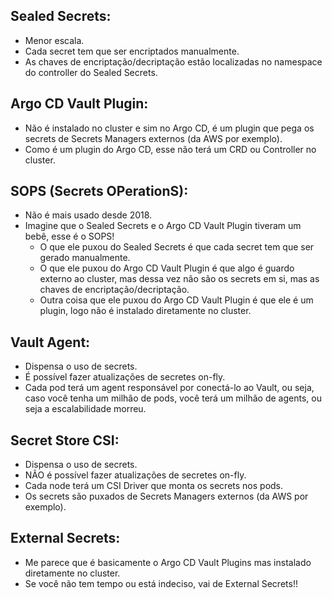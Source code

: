 ## Sealed Secrets:
  - Menor escala.
  - Cada secret tem que ser encriptados manualmente.
  - As chaves de encriptação/decriptação estão localizadas no namespace do controller do Sealed Secrets.

## Argo CD Vault Plugin:
  - Não é instalado no cluster e sim no Argo CD, é um plugin que pega os secrets de Secrets Managers externos (da AWS por exemplo).
  - Como é um plugin do Argo CD, esse não terá um CRD ou Controller no cluster.

## SOPS (Secrets OPerationS):
  - Não é mais usado desde 2018.
  - Imagine que o Sealed Secrets e o Argo CD Vault Plugin tiveram um bebê, esse é o SOPS!
    - O que ele puxou do Sealed Secrets é que cada secret tem que ser gerado manualmente.
    - O que ele puxou do Argo CD Vault Plugin é que algo é guardo externo ao cluster, mas dessa vez não são os secrets em si, mas as chaves de encriptação/decriptação.
    - Outra coisa que  ele puxou do Argo CD Vault Plugin é que ele é um plugin, logo não é instalado diretamente no cluster.

## Vault Agent:
  - Dispensa o uso de secrets.
  - É possível fazer atualizações de secretes on-fly.
  - Cada pod terá um agent responsável por conectá-lo ao Vault, ou seja, caso você tenha um milhão de pods, você terá um milhão de agents, ou seja a escalabilidade morreu.

## Secret Store CSI:
  - Dispensa o uso de secrets.
  - NÃO é possível fazer atualizações de secretes on-fly.
  - Cada node terá um CSI Driver que monta os secrets nos pods.
  - Os secrets são puxados de Secrets Managers externos (da AWS por exemplo).

## External Secrets:
  - Me parece que é basicamente o Argo CD Vault Plugins mas instalado diretamente no cluster.
  - Se você não tem tempo ou está indeciso, vai de External Secrets!!
